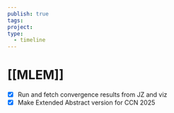 ```yaml
---
publish: true
tags: 
project: 
type:
  - timeline
---
```

# [[MLEM]]
- [x] Run and fetch convergence results from JZ and viz
- [x] Make Extended Abstract version for CCN 2025